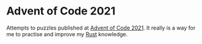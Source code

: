 # Advent of Code 2021

Attempts to puzzles published at [Advent of Code 2021][aoc]. It really
is a way for me to practise and improve my [Rust][rust] knowledge.

[aoc]: https://adventofcode.com/2021
[rust]: https://www.rust-lang.org
